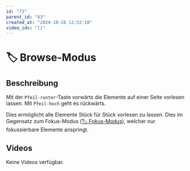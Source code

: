 ```yaml
---
id: "73"
parent_id: "63"
created_at: "2024-10-28 12:52:10"
video_ids: "[]"
---
```


# 🏷️ Browse-Modus

## Beschreibung

Mit der `Pfeil-runter`-Taste vorwärts die Elemente auf einer Seite vorlesen lassen. Mit `Pfeil-hoch` geht es rückwärts.

Dies ermöglicht alle Elemente Stück für Stück vorlesen zu lassen. Dies im Gegensatz zum Fokus-Modus ([🏷️ Fokus-Modus](/de/tags/fokus-modus)), welcher nur fokussierbare Elemente anspringt.

## Videos

Keine Videos verfügbar.
